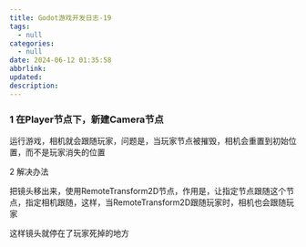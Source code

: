 ```yaml
---
title: Godot游戏开发日志-19
tags:
  - null
categories:
  - null
date: 2024-06-12 01:35:58
abbrlink:
updated:
description:
---
```


### 1 在Player节点下，新建Camera节点

运行游戏，相机就会跟随玩家，问题是，当玩家节点被摧毁，相机会重置到初始位置，而不是玩家消失的位置

2 解决办法

把镜头移出来，使用RemoteTransform2D节点，作用是，让指定节点跟随这个节点，指定相机跟随，这样，当RemoteTransform2D跟随玩家时，相机也会跟随玩家

这样镜头就停在了玩家死掉的地方
